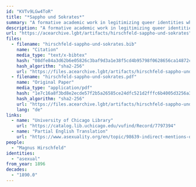 ```yaml
---
id: "KVTv9LGw4ToR"
title: "*Sappho und Sokrates*"
summary: "A formative academic work in legitimizing queer identities which recognizes asexual people"
description: "A formative academic work in legitimizing queer identities which recognizes asexual people under the label \"anesthesia sexualis\""
url: "https://acearchive.lgbt/artifacts/hirschfeld-sappho-und-sokrates"
files:
  - filename: "hirschfeld-sappho-und-sokrates.bib"
    name: "Citation"
    media_type: "text/x-bibtex"
    hash: "08dfe84a3d62b6e05826c3baf9d3a1e38f5cd4b95798f0628656ca14872c04fb"
    hash_algorithm: "sha2-256"
    url: "https://files.acearchive.lgbt/artifacts/hirschfeld-sappho-und-sokrates/hirschfeld-sappho-und-sokrates.bib"
  - filename: "hirschfeld-sappho-und-sokrates.pdf"
    name: "Original Paper"
    media_type: "application/pdf"
    hash: "1e7c16a8f3bd8e2ecde57f2b5a26585ce24dfc521d2fffc6b4005d3256a3a6e8"
    hash_algorithm: "sha2-256"
    url: "https://files.acearchive.lgbt/artifacts/hirschfeld-sappho-und-sokrates/hirschfeld-sappho-und-sokrates.pdf"
    lang: "de"
links:
  - name: "University of Chicago Library"
    url: "https://catalog.lib.uchicago.edu/vufind/Record/7797394"
  - name: "Partial English Translation"
    url: "https://www.asexuality.org/en/topic/98639-indirect-mentions-of-asexuality-in-magnus-hirschfelds-books/"
people:
  - "Magnus Hirschfeld"
identities:
  - "asexual"
from_year: 1896
decades:
  - "1890.0"
---
```

